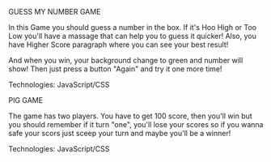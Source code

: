 GUESS MY NUMBER GAME

In this Game you should guess a number in the box.
If it's Hoo High or Too Low you'll have a massage that can help you to guess it quicker!
Also, you have Higher Score paragraph where you can see your best result!

And when you win, your background change to green and number will show!
Then just press a button "Again" and try it one more time!

Technologies: JavaScript/CSS

PIG GAME

The game has two players. You have to get 100 score, then you'll win but you should remember if
it turn "one", you'll lose your scores so if you wanna safe your scors just sceep your turn and 
maybe you'll be a winner!

Technologies: JavaScript/CSS